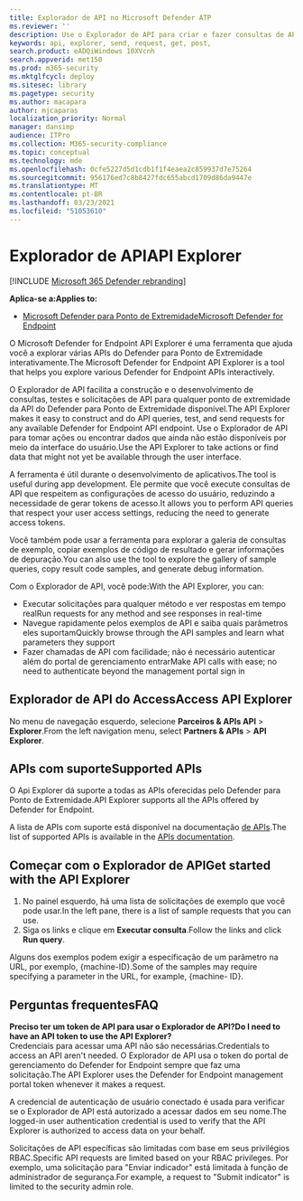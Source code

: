 ```yaml
---
title: Explorador de API no Microsoft Defender ATP
ms.reviewer: ''
description: Use o Explorador de API para criar e fazer consultas de API, testar e enviar solicitações para qualquer API disponível
keywords: api, explorer, send, request, get, post,
search.product: eADQiWindows 10XVcnh
search.appverid: met150
ms.prod: m365-security
ms.mktglfcycl: deploy
ms.sitesec: library
ms.pagetype: security
ms.author: macapara
author: mjcaparas
localization_priority: Normal
manager: dansimp
audience: ITPro
ms.collection: M365-security-compliance
ms.topic: conceptual
ms.technology: mde
ms.openlocfilehash: 0cfe5227d5d1cdb1f1f4eaea2c859937d7e75264
ms.sourcegitcommit: 956176ed7c8b8427fdc655abcd1709d86da9447e
ms.translationtype: MT
ms.contentlocale: pt-BR
ms.lasthandoff: 03/23/2021
ms.locfileid: "51053610"
---
```

# <a name="api-explorer"></a><span data-ttu-id="26a26-104">Explorador de API</span><span class="sxs-lookup"><span data-stu-id="26a26-104">API Explorer</span></span>

[!INCLUDE [Microsoft 365 Defender rebranding](../../includes/microsoft-defender.md)]

<span data-ttu-id="26a26-105">**Aplica-se a:**</span><span class="sxs-lookup"><span data-stu-id="26a26-105">**Applies to:**</span></span>
- [<span data-ttu-id="26a26-106">Microsoft Defender para Ponto de Extremidade</span><span class="sxs-lookup"><span data-stu-id="26a26-106">Microsoft Defender for Endpoint</span></span>](https://go.microsoft.com/fwlink/?linkid=2154037)


<span data-ttu-id="26a26-107">O Microsoft Defender for Endpoint API Explorer é uma ferramenta que ajuda você a explorar várias APIs do Defender para Ponto de Extremidade interativamente.</span><span class="sxs-lookup"><span data-stu-id="26a26-107">The Microsoft Defender for Endpoint API Explorer is a tool that helps you explore various Defender for Endpoint APIs interactively.</span></span> 

<span data-ttu-id="26a26-108">O Explorador de API facilita a construção e o desenvolvimento de consultas, testes e solicitações de API para qualquer ponto de extremidade da API do Defender para Ponto de Extremidade disponível.</span><span class="sxs-lookup"><span data-stu-id="26a26-108">The API Explorer makes it easy to construct and do API queries, test, and send requests for any available Defender for Endpoint API endpoint.</span></span> <span data-ttu-id="26a26-109">Use o Explorador de API para tomar ações ou encontrar dados que ainda não estão disponíveis por meio da interface do usuário.</span><span class="sxs-lookup"><span data-stu-id="26a26-109">Use the API Explorer to take actions or find data that might not yet be available through the user interface.</span></span>

<span data-ttu-id="26a26-110">A ferramenta é útil durante o desenvolvimento de aplicativos.</span><span class="sxs-lookup"><span data-stu-id="26a26-110">The tool is useful during app development.</span></span> <span data-ttu-id="26a26-111">Ele permite que você execute consultas de API que respeitem as configurações de acesso do usuário, reduzindo a necessidade de gerar tokens de acesso.</span><span class="sxs-lookup"><span data-stu-id="26a26-111">It allows you to perform API queries that respect your user access settings, reducing the need to generate access tokens.</span></span>

<span data-ttu-id="26a26-112">Você também pode usar a ferramenta para explorar a galeria de consultas de exemplo, copiar exemplos de código de resultado e gerar informações de depuração.</span><span class="sxs-lookup"><span data-stu-id="26a26-112">You can also use the tool to explore the gallery of sample queries, copy result code samples, and generate debug information.</span></span>

<span data-ttu-id="26a26-113">Com o Explorador de API, você pode:</span><span class="sxs-lookup"><span data-stu-id="26a26-113">With the API Explorer, you can:</span></span>

- <span data-ttu-id="26a26-114">Executar solicitações para qualquer método e ver respostas em tempo real</span><span class="sxs-lookup"><span data-stu-id="26a26-114">Run requests for any method and see responses in real-time</span></span>
- <span data-ttu-id="26a26-115">Navegue rapidamente pelos exemplos de API e saiba quais parâmetros eles suportam</span><span class="sxs-lookup"><span data-stu-id="26a26-115">Quickly browse through the API samples and learn what parameters they support</span></span>
- <span data-ttu-id="26a26-116">Fazer chamadas de API com facilidade; não é necessário autenticar além do portal de gerenciamento entrar</span><span class="sxs-lookup"><span data-stu-id="26a26-116">Make API calls with ease; no need to authenticate beyond the management portal sign in</span></span>

## <a name="access-api-explorer"></a><span data-ttu-id="26a26-117">Explorador de API do Access</span><span class="sxs-lookup"><span data-stu-id="26a26-117">Access API Explorer</span></span>

<span data-ttu-id="26a26-118">No menu de navegação esquerdo, selecione **Parceiros & APIs API**  >  **Explorer**.</span><span class="sxs-lookup"><span data-stu-id="26a26-118">From the left navigation menu, select **Partners & APIs** > **API Explorer**.</span></span>

## <a name="supported-apis"></a><span data-ttu-id="26a26-119">APIs com suporte</span><span class="sxs-lookup"><span data-stu-id="26a26-119">Supported APIs</span></span>

<span data-ttu-id="26a26-120">O Api Explorer dá suporte a todas as APIs oferecidas pelo Defender para Ponto de Extremidade.</span><span class="sxs-lookup"><span data-stu-id="26a26-120">API Explorer supports all the APIs offered by Defender for Endpoint.</span></span>
  
<span data-ttu-id="26a26-121">A lista de APIs com suporte está disponível na documentação [de APIs](apis-intro.md).</span><span class="sxs-lookup"><span data-stu-id="26a26-121">The list of supported APIs is available in the [APIs documentation](apis-intro.md).</span></span> 

## <a name="get-started-with-the-api-explorer"></a><span data-ttu-id="26a26-122">Começar com o Explorador de API</span><span class="sxs-lookup"><span data-stu-id="26a26-122">Get started with the API Explorer</span></span>

1. <span data-ttu-id="26a26-123">No painel esquerdo, há uma lista de solicitações de exemplo que você pode usar.</span><span class="sxs-lookup"><span data-stu-id="26a26-123">In the left pane, there is a list of sample requests that you can use.</span></span> 
2. <span data-ttu-id="26a26-124">Siga os links e clique em **Executar consulta**.</span><span class="sxs-lookup"><span data-stu-id="26a26-124">Follow the links and click **Run query**.</span></span> 

<span data-ttu-id="26a26-125">Alguns dos exemplos podem exigir a especificação de um parâmetro na URL, por exemplo, {machine-ID}.</span><span class="sxs-lookup"><span data-stu-id="26a26-125">Some of the samples may require specifying a parameter in the URL, for example, {machine- ID}.</span></span>

## <a name="faq"></a><span data-ttu-id="26a26-126">Perguntas frequentes</span><span class="sxs-lookup"><span data-stu-id="26a26-126">FAQ</span></span>

<span data-ttu-id="26a26-127">**Preciso ter um token de API para usar o Explorador de API?**</span><span class="sxs-lookup"><span data-stu-id="26a26-127">**Do I need to have an API token to use the API Explorer?**</span></span> <br>
<span data-ttu-id="26a26-128">Credenciais para acessar uma API não são necessárias.</span><span class="sxs-lookup"><span data-stu-id="26a26-128">Credentials to access an API aren't needed.</span></span> <span data-ttu-id="26a26-129">O Explorador de API usa o token do portal de gerenciamento do Defender for Endpoint sempre que faz uma solicitação.</span><span class="sxs-lookup"><span data-stu-id="26a26-129">The API Explorer uses the Defender for Endpoint management portal token whenever it makes a request.</span></span>

<span data-ttu-id="26a26-130">A credencial de autenticação de usuário conectado é usada para verificar se o Explorador de API está autorizado a acessar dados em seu nome.</span><span class="sxs-lookup"><span data-stu-id="26a26-130">The logged-in user authentication credential is used to verify that the API Explorer is authorized to access data on your behalf.</span></span>

<span data-ttu-id="26a26-131">Solicitações de API específicas são limitadas com base em seus privilégios RBAC.</span><span class="sxs-lookup"><span data-stu-id="26a26-131">Specific API requests are limited based on your RBAC privileges.</span></span> <span data-ttu-id="26a26-132">Por exemplo, uma solicitação para "Enviar indicador" está limitada à função de administrador de segurança.</span><span class="sxs-lookup"><span data-stu-id="26a26-132">For example, a request to "Submit indicator" is limited to the security admin role.</span></span> 
